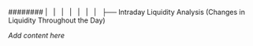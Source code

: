 ######## |   |   |   |   |   |   |   ├── Intraday Liquidity Analysis (Changes in Liquidity Throughout the Day)

*Add content here*